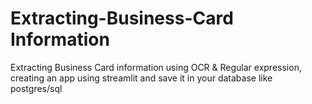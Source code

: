 # Extracting-Business-Card Information
Extracting Business Card information using OCR &amp; Regular expression, creating an app using streamlit and save it in your database like postgres/sql
